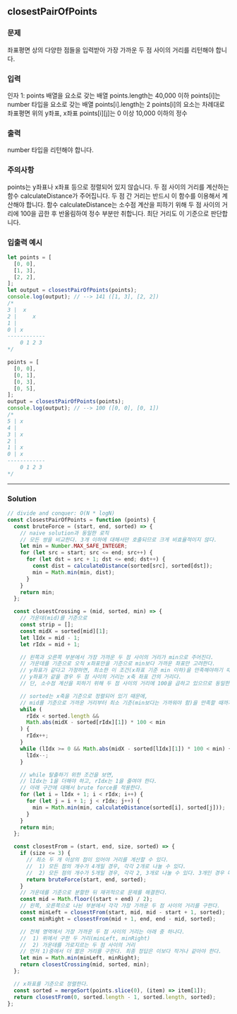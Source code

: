 ## closestPairOfPoints
### 문제
좌표평면 상의 다양한 점들을 입력받아 가장 가까운 두 점 사이의 거리를 리턴해야 합니다.

### 입력
인자 1: points
배열을 요소로 갖는 배열
points.length는 40,000 이하
points[i]는 number 타입을 요소로 갖는 배열
points[i].length는 2
points[i]의 요소는 차례대로 좌표평면 위의 y좌표, x좌표
points[i][j]는 0 이상 10,000 이하의 정수
### 출력
number 타입을 리턴해야 합니다.
### 주의사항
points는 y좌표나 x좌표 등으로 정렬되어 있지 않습니다.
두 점 사이의 거리를 계산하는 함수 calculateDistance가 주어집니다. 두 점 간 거리는 반드시 이 함수를 이용해서 계산해야 합니다.
함수 calculateDistance는 소수점 계산을 피하기 위해 두 점 사이의 거리에 100을 곱한 후 반올림하여 정수 부분만 취합니다. 최단 거리도 이 기준으로 판단합니다.
### 입출력 예시
```js
let points = [
  [0, 0],
  [1, 3],
  [2, 2],
];
let output = closestPairOfPoints(points);
console.log(output); // --> 141 ([1, 3], [2, 2])
/*
3 |  x
2 |     x
1 |       
0 | x 
------------
    0 1 2 3 
*/

points = [
  [0, 0],
  [0, 1],
  [0, 3],
  [0, 5],
];
output = closestPairOfPoints(points);
console.log(output); // --> 100 ([0, 0], [0, 1])
/*
5 | x
4 | 
3 | x
2 |     
1 | x     
0 | x 
------------
    0 1 2 3 
*/
```

- - -

### Solution
```js
// divide and conquer: O(N * logN)
const closestPairOfPoints = function (points) {
  const bruteForce = (start, end, sorted) => {
    // naive solution과 동일한 로직
    // 모든 쌍을 비교한다. 3개 이하에 대해서만 호출되므로 크게 비효율적이지 않다.
    let min = Number.MAX_SAFE_INTEGER;
    for (let src = start; src <= end; src++) {
      for (let dst = src + 1; dst <= end; dst++) {
        const dist = calculateDistance(sorted[src], sorted[dst]);
        min = Math.min(min, dist);
      }
    }
    return min;
  };

  const closestCrossing = (mid, sorted, min) => {
    // 가운데(mid)를 기준으로
    const strip = [];
    const midX = sorted[mid][1];
    let lIdx = mid - 1;
    let rIdx = mid + 1;

    // 왼쪽과 오른쪽 부분에서 가장 가까운 두 점 사이의 거리가 min으로 주어진다.
    // 가운데를 기준으로 오직 x좌표만을 기준으로 min보다 가까운 좌표만 고려한다.
    // y좌표가 같다고 가정하면, 최소한 이 조건(x좌표 기준 min 이하)을 만족해야하기 때문이다.
    // y좌표가 같을 경우 두 점 사이의 거리는 x축 좌표 간의 거리다.
    // 단, 소수점 계산을 피하기 위해 두 점 사이의 거리에 100을 곱하고 있으므로 동일한 기준을 적용해야 한다.

    // sorted는 x축을 기준으로 정렬되어 있기 때문에,
    // mid를 기준으로 가까운 거리부터 최소 기준(min보다는 가까워야 함)을 만족할 때까지만 탐색을 하면 된다.
    while (
      rIdx < sorted.length &&
      Math.abs(midX - sorted[rIdx][1]) * 100 < min
    ) {
      rIdx++;
    }
    while (lIdx >= 0 && Math.abs(midX - sorted[lIdx][1]) * 100 < min) {
      lIdx--;
    }

    // while 탈출하기 위한 조건을 보면,
    // lIdx는 1을 더해야 하고, rIdx는 1을 줄여야 한다.
    // 아래 구간에 대해서 brute force를 적용한다.
    for (let i = lIdx + 1; i < rIdx; i++) {
      for (let j = i + 1; j < rIdx; j++) {
        min = Math.min(min, calculateDistance(sorted[i], sorted[j]));
      }
    }
    return min;
  };

  const closestFrom = (start, end, size, sorted) => {
    if (size <= 3) {
      // 최소 두 개 이상의 점이 있어야 거리를 계산할 수 있다.
      //  1) 모든 점의 개수가 4개일 경우, 각각 2개로 나눌 수 있다.
      //  2) 모든 점의 개수가 5개일 경우, 각각 2, 3개로 나눌 수 있다. 3개인 경우 더 나눌 수 없다.
      return bruteForce(start, end, sorted);
    }
    // 가운데를 기준으로 분할한 뒤 재귀적으로 문제를 해결한다.
    const mid = Math.floor((start + end) / 2);
    // 왼쪽, 오른쪽으로 나뉜 부분에서 각각 가장 가까운 두 점 사이의 거리를 구한다.
    const minLeft = closestFrom(start, mid, mid - start + 1, sorted);
    const minRight = closestFrom(mid + 1, end, end - mid, sorted);

    // 전체 영역에서 가장 가까운 두 점 사이의 거리는 아래 중 하나다.
    //  1) 위에서 구한 두 거리(minLeft, minRight)
    //  2) 가운데를 가로지르는 두 점 사이의 거리
    // 먼저 1)중에서 더 짧은 거리를 구한다. 최종 정답은 이보다 작거나 같아야 한다.
    let min = Math.min(minLeft, minRight);
    return closestCrossing(mid, sorted, min);
  };

  // x좌표를 기준으로 정렬한다.
  const sorted = mergeSort(points.slice(0), (item) => item[1]);
  return closestFrom(0, sorted.length - 1, sorted.length, sorted);
};
```
